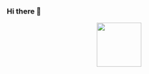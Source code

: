 ### Hi there 👋
<div id="header" align="center">
  <img src="https://media.giphy.com/media/ny7UCd6JETnmE/giphy.gif" width="100"/>
</div>
<!--
**Muzic13/muzic13** is a ✨ _special_ ✨ repository because its `README.md` (this file) appears on your GitHub profile.

Here are some ideas to get you started:

- 🔭 I’m currently working on ...
- 🌱 I’m currently learning ...
- 👯 I’m looking to collaborate on ...
- 🤔 I’m looking for help with ...
- 💬 Ask me about ...
- 📫 How to reach me: ...
- 😄 Pronouns: ...
- ⚡ Fun fact: ...
-->
